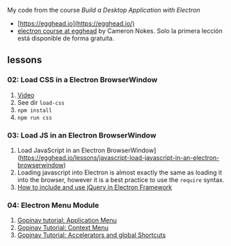 My code from the course
*Build a Desktop Application with Electron*

* [https://egghead.io](https://egghead.io/)
* [electron course at egghead](https://egghead.io/browse/frameworks/electron) by Cameron Nokes. Solo la primera lección está disponible de forma gratuita.


## lessons

### 02: Load CSS in a Electron BrowserWindow

1. [Video](https://egghead.io/lessons/javascript-load-css-in-a-electron-browserwindow)
2. See dir `load-css`
1. `npm install`
2. `npm run css`

### 03: Load JS in an Electron BrowserWindow

1. Load JavaScript in an Electron BrowserWindow](https://egghead.io/lessons/javascript-load-javascript-in-an-electron-browserwindow)
2. Loading javascript into Electron is almost exactly the same as loading it into the browser, however it is a best practice to use the `require` syntax.
3. [How to include and use jQuery in Electron Framework](https://ourcodeworld.com/articles/read/202/how-to-include-and-use-jquery-in-electron-framework)

### 04: Electron Menu Module

1. [Gopinav tutorial: Application Menu](https://www.youtube.com/watch?v=MGC2W-dJtYM&list=PLC3y8-rFHvwiCJD3WrAFUrIMkGVDE0uqW&index=7)
2. [Gopinav Tutorial: Context Menu](https://www.youtube.com/watch?v=MkVLaM9JAxM&list=PLC3y8-rFHvwiCJD3WrAFUrIMkGVDE0uqW&index=8)
3. [Gopinav Tutorial: Accelerators and global Shortcuts](https://www.youtube.com/watch?v=-POUsDEfI14&list=PLC3y8-rFHvwiCJD3WrAFUrIMkGVDE0uqW&index=9)
